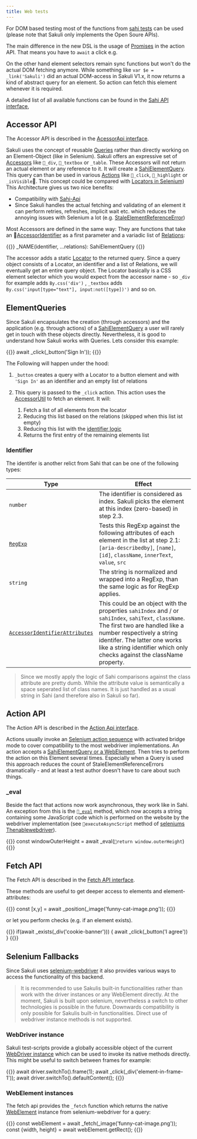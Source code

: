 ```yaml
---
title: Web tests
---
```


For DOM based testing most of the functions from [sahi tests](https://sahipro.com/docs/sahi-apis/) can be used (please note that Sakuli only implements the Open Soure APIs).

The main difference in the new DSL is the usage of [Promises](https://developers.google.com/web/fundamentals/primers/promises) in the action API. That means you have to `await` a click e.g.

On the other hand element selectors remain sync functions but won't do the actual DOM fetching anymore. While something like `var $e = _link('Sakuli')` did an actual DOM-access in Sakuli V1.x, it now returns a kind of abstract query for an element. So action can fetch this element whenever it is required.

A detailed list of all available functions can be found in the [Sahi API interface](/apidoc/sakuli-legacy/interfaces/sahiapi.html),

## Accessor API

The Accessor API is described in the [AcessorApi interface](/apidoc/sakuli-legacy/interfaces/accessorapi.html).

Sakuli uses the concept of reusable [Queries](/apidoc/sakuli-legacy/interfaces/sahielementquery.html) rather than directly working on an Element-Object (like in Selenium). Sakuli offers an expressive set of [Accessors](/apidoc/sakuli-legacy/interfaces/accessorapi.html) like `_div`, `_textbox` or `_table`. These Accessors will not return an actual element or any reference to it. It will create a [SahiElementQuery](/apidoc/sakuli-legacy/interfaces/sahielementquery.html). This query can than be used in various [Actions](#action-api) like `_click`, `_highlight` or `_isVisible`. This concept could be compared with [Locators in Selenium](https://seleniumhq.github.io/selenium/docs/api/javascript/module/selenium-webdriver/index_exports_By.html))
This Architecture gives us two nice benefits:

- Compatibility with [Sahi-Api](https://sahipro.com/docs/sahi-apis/index.html)
- Since Sakuli handles the actual fetching and validating of an element it can perform retries, refreshes, implicit wait etc. which reduces the annoying issues with Selenium a lot (e.g. [StaleElementReferenceError](https://seleniumhq.github.io/selenium/docs/api/javascript/module/selenium-webdriver/lib/error_exports_StaleElementReferenceError.html))

Most Accessors are defined in the same way: They are functions that take an [AccessorIdentifier](apidoc/sakuli-legacy/globals.html#accessoridentifier) as a first parameter and a variadic list of [Relations](#relations-api):

{{<highlight javascript>}}
_NAME(identifier, ...relations): SahiElementQuery
{{</highlight>}}

The accessor adds a static [Locator](https://seleniumhq.github.io/selenium/docs/api/javascript/module/selenium-webdriver/index_exports_By.html) to the returned query. Since a query object consists of a Locator, an identifier and a list of Relations, we will eventually get an entire query object. The Locator basically is a CSS element selector which you would expect from the accessor name - so `_div` for example adds `By.css('div')` , `_textbox` adds `By.css('input[type="text"], input:not([type])')` and so on.

## ElementQueries

Since Sakuli encapsulates the creation (through accessors) and the application (e.g. through actions) of a [SahiElementQuery](/apidoc/sakuli-legacy/interfaces/sahielementquery.html) a user will rarely get in touch with these objects directly. Nevertheless, it is good to understand how Sakuli works with Queries. Lets consider this example:

{{<highlight javascript>}}
await _click(_button('Sign In'));
{{</highlight>}}

The Following will happen under the hood:

1. `_button` creates a query with a Locator to a button element and with `'Sign In'` as an identifier and an empty list of relations

2. This query is passed to the `_click` action. This action uses the [AccessorUtil](/apidoc/sakuli-legacy/classes/accessorutil.html) to fetch an element. It will:
   1. Fetch a list of all elements from the locator
   2. Reducing this list based on the relations (skipped when this list ist empty)
   3. Reducing this list with the [identifier logic](#identifier)
   4. Returns the first entry of the remaining elements list

### Identifier

The identifer is another relict from Sahi that can be one of the following types:

| Type                                                         | Effect                                                       |
| ------------------------------------------------------------ | ------------------------------------------------------------ |
| `number`                                                     | The identifier is considered as index. Sakuli picks the element at this index (zero-based) in step 2.3. |
| [`RegExp`](https://developer.mozilla.org/de/docs/Web/JavaScript/Reference/Global_Objects/RegExp)                                                     | Tests this RegExp against the following attributes of each element in the list at step 2.1: `[aria-describedby]`, `[name]`, ` [id]`, `className`, `innerText`, `value`, `src` |
| `string`                                                     | The string is normalized and wrapped into a RegExp, than the same logic as for RegExp applies. |
| [`AccessorIdentifierAttributes`](/apidoc/sakuli-legacy/globals.html#accessoridentifierattributes) | This could be an object with the properties `sahiIndex` and / or `sahiIndex`, `sahiText`, `className`. The first two are handled like a number respectively a string identifer. The latter one works like a string identifier which only checks against the className property. |

> Since we mostly apply the logic of Sahi comparisons against the class attribute are pretty dumb. While the attribute value is semantically a space seperated list of class names. It is just handled as a usual string in Sahi (and therefore also in Sakuli so far).

## Action API

The Action API is described in the [Action Api interface](/apidoc/sakuli-legacy/interfaces/accessorapi.html).

Actions usually invoke an [Selenium action sequence](https://seleniumhq.github.io/selenium/docs/api/javascript/module/selenium-webdriver/lib/input_exports_Actions.html) with activated bridge mode to cover compatibility to the most webdriver implementations. An action accepts a [SahiElementQuery or a WebElement](/apidoc/sakuli-legacy/globals.html#sahielementqueryorwebelement). Then tries to perform the action on this Element several times. Especially when a Query is used this approach reduces the count of StaleElementReferenceErrors dramatically - and at least a test author doesn't have to care about such things.

### _eval

Beside the fact that actions now work asynchronous, they work like in Sahi. An exception from this is the [`_eval`](/apidoc/sakuli-legacy/interfaces/actionapi.html#_eval) method, which now accepts a string containing some JavaScript code which is performed on the website by the webdriver implementation (see `executeAsyncScript` method of [seleniums Thenablewebdriver](https://seleniumhq.github.io/selenium/docs/api/javascript/module/selenium-webdriver/index_exports_ThenableWebDriver.html)).

{{<highlight javascript>}}
const windowOuterHeight = await _eval(`return window.outerHeight`)
{{</highlight>}}

## Fetch API

The Fetch API is described in the [Fetch API interface](/apidoc/sakuli-legacy/interfaces/fetchapi.html).

These methods are useful to get deeper access to elements and element-attributes:

{{<highlight javascript>}}
const [x,y] = await _position(_image('funny-cat-image.png'));
{{</highlight>}}

or let you perform checks (e.g. if an element exists).

{{<highlight javascript>}}
if(await _exists(_div('cookie-banner'))) {
    await _click(_button('I agree'))
}
{{</highlight>}}

## Selenium Fallbacks

Since Sakuli uses [selenium-webdriver](https://www.npmjs.com/package/selenium-webdriver) it also provides various ways to access the functionality of this backend.

> It is recommended to use Sakulis built-in functionalities rather than work with the driver instances or any WebElement directly. At the moment, Sakuli is built upon selenium, nevertheless a switch to other technologies is possible in the future. Downwards compatibility is only possible for Sakulis built-in functionalities. Direct use of webdriver instance methods is not supported.

### WebDriver instance

Sakuli test-scripts provide a globally accessible object of the current [WebDriver instance](https://seleniumhq.github.io/selenium/docs/api/javascript/module/selenium-webdriver/index_exports_ThenableWebDriver.html) which can be used to invoke its native methods directly. This might be useful to switch between frames for example:

{{<highlight javascript>}}
await driver.switchTo().frame(1);
await _click(_div('element-in-frame-1'));
await driver.switchTo().defaultContent();
{{</highlight>}}

### WebElement instances

The fetch api provides the `_fetch` function which returns the native [WebElement](https://seleniumhq.github.io/selenium/docs/api/javascript/module/selenium-webdriver/index_exports_WebElement.html) instance from selenium-webdriver for a query:

{{<highlight javascript>}}
const webElement = await _fetch(_image('funny-cat-image.png')); 
const {width, height} = await webElement.getRect();
{{</highlight>}}